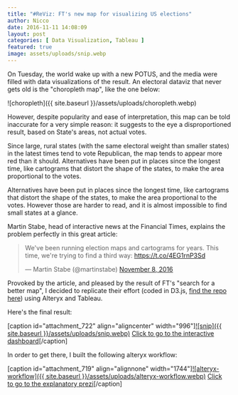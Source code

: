 ```yaml
---
title: "#ReViz: FT's new map for visualizing US elections"
author: Nicco
date: 2016-11-11 14:08:09
layout: post
categories: [ Data Visualization, Tableau ]
featured: true
image: assets/uploads/snip.webp
---
```


On Tuesday, the world wake up with a new POTUS, and the media were filled with data visualizations of the result. An electoral dataviz that never gets old is the "choropleth map", like the one below:

![choropleth]({{ site.baseurl }}/assets/uploads/choropleth.webp)

However, despite popularity and ease of interpretation, this map can be told inaccurate for a very simple reason: it suggests to the eye a disproportioned result, based on State's areas, not actual votes.



Since large, rural states (with the same electoral weight than smaller states) in the latest times tend to vote Republican, the map tends to appear more red than it should. Alternatives have been put in places since the longest time, like cartograms that distort the shape of the states, to make the area proportional to the votes.

Alternatives have been put in places since the longest time, like cartograms that distort the shape of the states, to make the area proportional to the votes. However those are harder to read, and it is almost impossible to find small states at a glance.

Martin Stabe, head of interactive news at the Financial Times, explains the problem perfectly in this great article:

> 
> We've been running election maps and cartograms for years. This time, we're trying to find a third way: <https://t.co/4EG1rnP3Sd>
> 
> 
> — Martin Stabe (@martinstabe) [November 8, 2016](https://twitter.com/martinstabe/status/795928053759311872)


Provoked by the article, and pleased by the result of FT's "search for a better map", I decided to replicate their effort (coded in D3.js, [find the repo here](http://www.toffeemilkshake.co.uk/electoral-college-clusters/)) using Alteryx and Tableau.

Here's the final result:

[caption id="attachment\_722" align="aligncenter" width="996"][![snip]({{ site.baseurl }}/assets/uploads/snip.webp)](http://tabsoft.co/2fFai6L) [Click to go to the interactive dashboard](http://tabsoft.co/2fFai6L)[/caption]

In order to get there, I built the following alteryx workflow:

[caption id="attachment\_719" align="alignnone" width="1744"][![alteryx-workflow]({{ site.baseurl }}/assets/uploads/alteryx-workflow.webp)](http://prezi.com/c87xio6ocdoy/?utm_campaign=share&utm_medium=copy&rc=ex0share) [Click to go to the explanatory prezi](http://prezi.com/c87xio6ocdoy/?utm_campaign=share&utm_medium=copy&rc=ex0share)[/caption]
